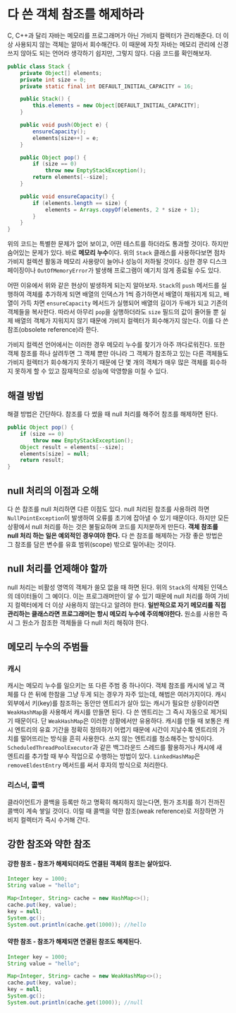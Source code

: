 # 다 쓴 객체 참조를 해제하라

C, C++과 달리 자바는 메모리를 프로그래머가 아닌 가비지 컬렉터가 관리해준다. 더 이상 사용되지 않는 객체는 알아서 회수해간다. 이 때문에 자칫 자바는 메모리 관리에 신경쓰지 않아도 되는 언어라 생각하기 쉽지만, 그렇지 않다. 다음 코드를 확인해보자.

~~~java
public class Stack {
    private Object[] elements;
    private int size = 0;
    private static final int DEFAULT_INITIAL_CAPACITY = 16;

    public Stack() {
        this.elements = new Object[DEFAULT_INITIAL_CAPACITY];
    }

    public void push(Object e) {
        ensureCapacity();
        elements[size++] = e;
    }

    public Object pop() {
        if (size == 0)
            throw new EmptyStackException();
        return elements[--size];
    }

    public void ensureCapacity() {
        if (elements.length == size) {
            elements = Arrays.copyOf(elements, 2 * size + 1);
        }
    }
}
~~~

위의 코드는 특별한 문제가 없어 보이고, 어떤 테스트를 하더라도 통과할 것이다. 하지만 숨어있는 문제가 있다. 바로 **메모리 누수**이다. 위의 `Stack` 클래스를 사용하다보면 점차 가비지 컬렉션 활동과 메모리 사용량이 늘어나 성능이 저하될 것이다. 심한 경우 디스크 페이징이나 `OutOfMemoryError`가 발생해 프로그램이 예기치 않게 종료될 수도 있다.

어떤 이유에서 위와 같은 현상이 발생하게 되는지 알아보자. `Stack`의 `push` 메서드를 실행하여 객체를 추가하게 되면 배열의 인덱스가 1씩 증가하면서 배열이 채워지게 되고, 배열이 가득 차면 `ensureCapacity` 메서드가 실행되어 배열의 길이가 두배가 되고 기존의 객체들을 복사한다. 따라서 아무리 `pop`을 실행하더라도 `size` 필드의 값이 줄어들 뿐 실제 배열의 객체가 지워지지 않기 때문에 가비지 컬렉터가 회수해가지 않는다. 이를 다 쓴 참조(obsolete reference)라 한다.

가비지 컬렉션 언어에서는 이러한 경우 메모리 누수를 찾기가 아주 까다로워진다. 또한 객체 참조를 하나 살려두면 그 객체 뿐만 아니라 그 객체가 참조하고 있는 다른 객체들도 가비지 컬렉터가 회수해가지 못하기 때문에 단 몇 개의 객체가 매우 많은 객체를 회수하지 못하게 할 수 있고 잠재적으로 성능에 악영향을 미칠 수 있다.

## 해결 방법
해결 방법은 간단하다. 참조를 다 썼을 때 null 처리를 해주어 참조를 해제하면 된다.

~~~java
public Object pop() {
    if (size == 0)
        throw new EmptyStackException();
    Object result = elements[--size];
    elements[size] = null;
    return result;
}
~~~

## null 처리의 이점과 오해

다 쓴 참조를 null 처리하면 다른 이점도 있다. null 처리된 참조를 사용하려 하면 `NullPointException`이 발생하여 오류를 초기에 잡아낼 수 있기 때문이다. 하지만 모든 상황에서 null 처리를 하는 것은 불필요하며 코드를 지저분하게 만든다. **객체 참조를 null 처리 하는 일은 예외적인 경우여야 한다.** 다 쓴 참조를 해제하는 가장 좋은 방법은 그 참조를 담은 변수를 유효 범위(scope) 밖으로 밀어내는 것이다.

## null 처리를 언제해야 할까

null 처리는 비활성 영역의 객체가 쓸모 없을 때 하면 된다. 위의 `Stack`의 삭제된 인덱스의 데이터들이 그 예이다. 이는 프로그래머만이 알 수 있기 때문에 null 처리를 하여 가비지 컬렉터에게 더 이상 사용하지 않는다고 알려야 한다. **일반적으로 자기 메모리를 직접 관리하는 클래스라면 프로그래머는 항시 메모리 누수에 주의해야한다.** 원소를 사용한 즉시 그 원소가 참조한 객체들을 다 null 처리 해줘야 한다.

## 메모리 누수의 주범들

### 캐시

캐시는 메모리 누수를 일으키는 또 다른 주범 중 하나이다. 객체 참조를 캐시에 넣고 객체를 다 쓴 뒤에 한참을 그냥 두게 되는 경우가 자주 있는데, 해법은 여러가지이다. 캐시 외부에서 키(key)를 참조하는 동안만 엔트리가 살아 있는 캐시가 필요한 상황이라면 `WeakHashMap`을 사용해서 캐시를 만들면 된다. 다 쓴 엔트리는 그 즉시 자동으로 제거되기 때문이다. 단 `WeakHashMap`은 이러한 상황에서만 유용하다. 캐시를 만들 때 보통은 캐시 엔트리의 유효 기간을 정확히 정의하기 어렵기 때문에 시간이 지날수록 엔트리의 가치를 떨어뜨리는 방식을 흔히 사용한다. 쓰지 않는 엔트리를 청소해주는 방식이다. `ScheduledThreadPoolExecutor`과 같은 백그라운드 스레드를 활용하거나 캐시에 새 엔트리를 추가할 때 부수 작업으로 수행하는 방법이 있다. `LinkedHashMap`은 `removeEldestEntry` 메서드를 써서 후자의 방식으로 처리한다.

### 리스너, 콜백

클라이언트가 콜백을 등록만 하고 명확히 해지하지 않는다면, 뭔가 조치를 하기 전까진 콜백이 계속 쌓일 것이다. 이럴 때 콜백을 약한 참조(weak reference)로 저장하면 가비지 컬렉터가 즉시 수거해 간다.


## 강한 참조와 약한 참조

#### 강한 참조 - 참조가 해제되더라도 연결된 객체의 참조는 살아있다.
~~~java
Integer key = 1000;
String value = "hello";

Map<Integer, String> cache = new HashMap<>();
cache.put(key, value);
key = null;
System.gc();
System.out.println(cache.get(1000)); //hello
~~~

#### 약한 참조 - 참조가 해제되면 연결된 참조도 해제된다.
~~~java
Integer key = 1000;
String value = "hello";

Map<Integer, String> cache = new WeakHashMap<>();
cache.put(key, value);
key = null;
System.gc();
System.out.println(cache.get(1000)); //null
~~~
